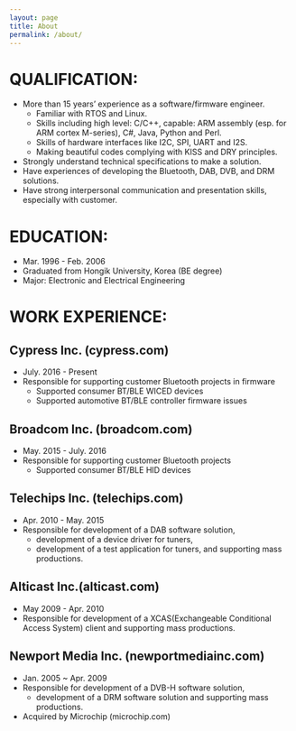 ```yaml
---
layout: page
title: About
permalink: /about/
---
```


# QUALIFICATION:
  * More than 15 years’ experience as a software/firmware engineer.
    * Familiar with RTOS and Linux.
    * Skills including high level: C/C++, capable: ARM assembly (esp. for ARM cortex M-series), C#, Java, Python and Perl.
    * Skills of hardware interfaces like I2C, SPI, UART and I2S.
    * Making beautiful codes complying with KISS and DRY principles.
  * Strongly understand technical specifications to make a solution.
  * Have experiences of developing the Bluetooth, DAB, DVB, and DRM solutions.
  * Have strong interpersonal communication and presentation skills, especially with customer.

# EDUCATION:
  * Mar. 1996 - Feb. 2006 
  * Graduated from Hongik University, Korea (BE degree)
  * Major: Electronic and Electrical Engineering

# WORK EXPERIENCE:
## Cypress Inc. (cypress.com)
  * July. 2016 - Present
  * Responsible for supporting customer Bluetooth projects in firmware
    * Supported consumer BT/BLE WICED devices
    * Supported automotive BT/BLE controller firmware issues

## Broadcom Inc. (broadcom.com)
  * May. 2015 - July. 2016
  * Responsible for supporting customer Bluetooth projects
    * Supported consumer BT/BLE HID devices

## Telechips Inc. (telechips.com)
  * Apr. 2010 - May. 2015
  * Responsible for development of a DAB software solution, 
    * development of a device driver for tuners,
    * development of a test application for tuners, and supporting mass productions.

## Alticast Inc.(alticast.com)
  * May 2009 - Apr. 2010
  * Responsible for development of a XCAS(Exchangeable Conditional Access System) client and supporting mass productions.

## Newport Media Inc. (newportmediainc.com)
  * Jan. 2005 ~ Apr. 2009
  * Responsible for development of a DVB-H software solution,
    * development of a DRM software solution and supporting mass productions.
  * Acquired by Microchip (microchip.com)